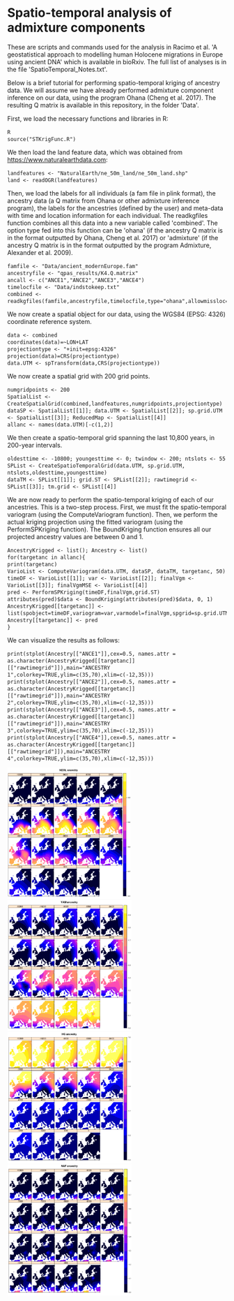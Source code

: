 # Spatio-temporal analysis of admixture components

These are scripts and commands used for the analysis in Racimo et al. 'A geostatistical approach to modelling human Holocene
migrations in Europe using ancient DNA' which is available in bioRxiv. The full list of analyses is in the file 'SpatioTemporal_Notes.txt'.

Below is a brief tutorial for performing spatio-temporal kriging of ancestry data. We will assume we have already performed admixture component inference on our data, using the program Ohana (Cheng et al. 2017). The resulting Q matrix is available in this repository, in the folder 'Data'.

First, we load the necessary functions and libraries in R:

```
R
source("STKrigFunc.R")
```

We then load the land feature data, which was obtained from https://www.naturalearthdata.com:

```
landfeatures <- "NaturalEarth/ne_50m_land/ne_50m_land.shp"
land <- readOGR(landfeatures)
```

Then, we load the labels for all individuals (a fam file in plink format), the ancestry data (a Q matrix from Ohana or other admixture inference program), the labels for the ancestries (defined by the user) and meta-data with time and location information for each individual. The readkgfiles function combines all this data into a new variable called 'combined'. The option type fed into this function can be 'ohana' (if the ancestry Q matrix is in the format outputted by Ohana, Cheng et al. 2017) or 'admixture' (if the ancestry Q matrix is in the format outputted by the program Admixture, Alexander et al. 2009).

```
famfile <- "Data/ancient_modernEurope.fam"
ancestryfile <- "qpas_results/K4.Q.matrix"
ancall <- c("ANCE1","ANCE2","ANCE3","ANCE4")
timelocfile <- "Data/indstokeep.txt"
combined <- readkgfiles(famfile,ancestryfile,timelocfile,type="ohana",allowmissloc=TRUE,oldesttime=13000,minlat=35,maxlat=72,minlon=-20,maxlon=80)
```

We now create a spatial object for our data, using the WGS84 (EPSG: 4326) coordinate reference system.

```
data <- combined
coordinates(data)=~LON+LAT
projectiontype <- "+init=epsg:4326"
projection(data)=CRS(projectiontype)
data.UTM <- spTransform(data,CRS(projectiontype))
```

We now create a spatial grid with 200 grid points.

```
numgridpoints <- 200
SpatialList <- CreateSpatialGrid(combined,landfeatures,numgridpoints,projectiontype)
dataSP <- SpatialList[[1]]; data.UTM <- SpatialList[[2]]; sp.grid.UTM <- SpatialList[[3]]; ReducedMap <- SpatialList[[4]]
allanc <- names(data.UTM)[-c(1,2)]
```

We then create a spatio-temporal grid spanning the last 10,800 years, in 200-year intervals.

```
oldesttime <- -10800; youngesttime <- 0; twindow <- 200; ntslots <- 55
SPList <- CreateSpatioTemporalGrid(data.UTM, sp.grid.UTM, ntslots,oldesttime,youngesttime)
dataTM <- SPList[[1]]; grid.ST <- SPList[[2]]; rawtimegrid <- SPList[[3]]; tm.grid <- SPList[[4]]
```


We are now ready to perform the spatio-temporal kriging of each of our ancestries. This is a two-step process. First, we must fit the spatio-temporal variogram (using the ComputeVariogram function). Then, we perform the actual kriging projection using the fitted variogram (using the PerformSPKriging function). The BoundKriging function ensures all our projected ancestry values are between 0 and 1.

```
AncestryKrigged <- list(); Ancestry <- list()
for(targetanc in allanc){
print(targetanc)
VarioList <- ComputeVariogram(data.UTM, dataSP, dataTM, targetanc, 50)
timeDF <- VarioList[[1]]; var <- VarioList[[2]]; finalVgm <- VarioList[[3]]; finalVgmMSE <- VarioList[[4]]
pred <- PerformSPKriging(timeDF,finalVgm,grid.ST)
attributes(pred)$data <- BoundKriging(attributes(pred)$data, 0, 1)
AncestryKrigged[[targetanc]] <- list(spobject=timeDF,variogram=var,varmodel=finalVgm,spgrid=sp.grid.UTM,tmgrid=tm.grid,rawtimegrid=rawtimegrid,pred=pred)
Ancestry[[targetanc]] <- pred
}
```


We can visualize the results as follows:

```
print(stplot(Ancestry[["ANCE1"]],cex=0.5, names.attr = as.character(AncestryKrigged[[targetanc]][["rawtimegrid"]]),main="ANCESTRY 1",colorkey=TRUE,ylim=c(35,70),xlim=c(-12,35)))
print(stplot(Ancestry[["ANCE2"]],cex=0.5, names.attr = as.character(AncestryKrigged[[targetanc]][["rawtimegrid"]]),main="ANCESTRY 2",colorkey=TRUE,ylim=c(35,70),xlim=c(-12,35)))
print(stplot(Ancestry[["ANCE3"]],cex=0.5, names.attr = as.character(AncestryKrigged[[targetanc]][["rawtimegrid"]]),main="ANCESTRY 3",colorkey=TRUE,ylim=c(35,70),xlim=c(-12,35)))
print(stplot(Ancestry[["ANCE4"]],cex=0.5, names.attr = as.character(AncestryKrigged[[targetanc]][["rawtimegrid"]]),main="ANCESTRY 4",colorkey=TRUE,ylim=c(35,70),xlim=c(-12,35)))
```

<img src="https://github.com/FerRacimo/STAdmix/blob/master/NEOL.png" height="300">
<img src="https://github.com/FerRacimo/STAdmix/blob/master/YAM.png" height="300">
<img src="https://github.com/FerRacimo/STAdmix/blob/master/HG.png" height="300">
<img src="https://github.com/FerRacimo/STAdmix/blob/master/NAF.png" height="300">

